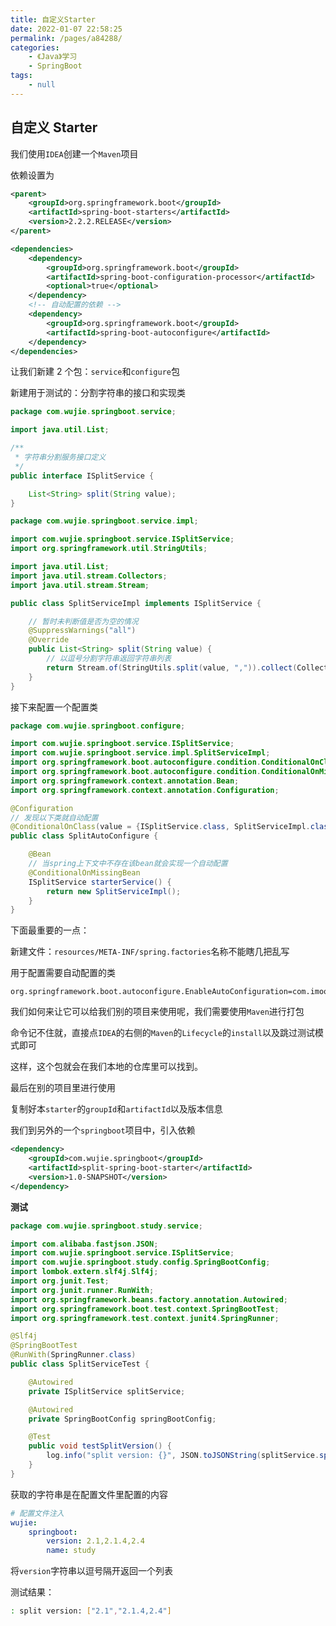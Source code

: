 ```yaml
---
title: 自定义Starter
date: 2022-01-07 22:58:25
permalink: /pages/a84288/
categories:
    - 《Java》学习
    - SpringBoot
tags:
    - null
---
```


## 自定义 Starter

我们使用`IDEA`创建一个`Maven`项目

依赖设置为

```xml
<parent>
    <groupId>org.springframework.boot</groupId>
    <artifactId>spring-boot-starters</artifactId>
    <version>2.2.2.RELEASE</version>
</parent>
```

```xml
<dependencies>
    <dependency>
        <groupId>org.springframework.boot</groupId>
        <artifactId>spring-boot-configuration-processor</artifactId>
        <optional>true</optional>
    </dependency>
    <!-- 自动配置的依赖 -->
    <dependency>
        <groupId>org.springframework.boot</groupId>
        <artifactId>spring-boot-autoconfigure</artifactId>
    </dependency>
</dependencies>
```

让我们新建 2 个包：`service`和`configure`包

新建用于测试的：分割字符串的接口和实现类

```java
package com.wujie.springboot.service;

import java.util.List;

/**
 * 字符串分割服务接口定义
 */
public interface ISplitService {

    List<String> split(String value);
}

```

```java
package com.wujie.springboot.service.impl;

import com.wujie.springboot.service.ISplitService;
import org.springframework.util.StringUtils;

import java.util.List;
import java.util.stream.Collectors;
import java.util.stream.Stream;

public class SplitServiceImpl implements ISplitService {

    // 暂时未判断值是否为空的情况
    @SuppressWarnings("all")
    @Override
    public List<String> split(String value) {
        // 以逗号分割字符串返回字符串列表
        return Stream.of(StringUtils.split(value, ",")).collect(Collectors.toList());
    }
}

```

接下来配置一个配置类

```java
package com.wujie.springboot.configure;

import com.wujie.springboot.service.ISplitService;
import com.wujie.springboot.service.impl.SplitServiceImpl;
import org.springframework.boot.autoconfigure.condition.ConditionalOnClass;
import org.springframework.boot.autoconfigure.condition.ConditionalOnMissingBean;
import org.springframework.context.annotation.Bean;
import org.springframework.context.annotation.Configuration;

@Configuration
// 发现以下类就自动配置
@ConditionalOnClass(value = {ISplitService.class, SplitServiceImpl.class})
public class SplitAutoConfigure {

    @Bean
    // 当spring上下文中不存在该bean就会实现一个自动配置
    @ConditionalOnMissingBean
    ISplitService starterService() {
        return new SplitServiceImpl();
    }
}

```

下面最重要的一点：

新建文件：`resources/META-INF/spring.factories`名称不能瞎几把乱写

用于配置需要自动配置的类

```properties
org.springframework.boot.autoconfigure.EnableAutoConfiguration=com.imooc.springboot.config.SplitAutoConfigure
```

我们如何来让它可以给我们别的项目来使用呢，我们需要使用`Maven`进行打包

命令记不住就，直接点`IDEA`的右侧的`Maven`的`Lifecycle`的`install`以及跳过测试模式即可

这样，这个包就会在我们本地的仓库里可以找到。

最后在别的项目里进行使用

复制好本`starter`的`groupId`和`artifactId`以及版本信息

我们到另外的一个`springboot`项目中，引入依赖

```xml
<dependency>
    <groupId>com.wujie.springboot</groupId>
    <artifactId>split-spring-boot-starter</artifactId>
    <version>1.0-SNAPSHOT</version>
</dependency>
```

**测试**

```java
package com.wujie.springboot.study.service;

import com.alibaba.fastjson.JSON;
import com.wujie.springboot.service.ISplitService;
import com.wujie.springboot.study.config.SpringBootConfig;
import lombok.extern.slf4j.Slf4j;
import org.junit.Test;
import org.junit.runner.RunWith;
import org.springframework.beans.factory.annotation.Autowired;
import org.springframework.boot.test.context.SpringBootTest;
import org.springframework.test.context.junit4.SpringRunner;

@Slf4j
@SpringBootTest
@RunWith(SpringRunner.class)
public class SplitServiceTest {

    @Autowired
    private ISplitService splitService;

    @Autowired
    private SpringBootConfig springBootConfig;

    @Test
    public void testSplitVersion() {
        log.info("split version: {}", JSON.toJSONString(splitService.split(springBootConfig.getVersion())));
    }
}

```

获取的字符串是在配置文件里配置的内容

```yaml
# 配置文件注入
wujie:
    springboot:
        version: 2.1,2.1.4,2.4
        name: study
```

将`version`字符串以逗号隔开返回一个列表

测试结果：

```bash
: split version: ["2.1","2.1.4,2.4"]
```
